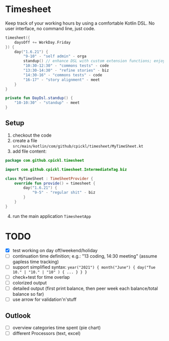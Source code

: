 # Timesheet

Keep track of your working hours by using a comfortable Kotlin DSL. No user interface, no command line, just code.

```kotlin
timesheet({
    daysOff += WorkDay.Friday
}) {
    day("1.6.21") {
        "9-10" - "self admin" - orga
        standup() // enhance DSL with custom extension functions; enjoy the full power of code!
        "10:30-12:30" - "commons tests" - code
        "13:30-14:30" - "refine stories" - biz
        "14:30-16" - "commons tests" - code
        "16-17" - "story alignment" - meet
    }
}

private fun DayDsl.standup() {
    "10-10:30" - "standup" - meet
}
```

## Setup

1. checkout the code
1. create a file `src/main/kotlin/com/github/cpickl/timesheet/MyTimeSheet.kt`
1. add file content:

```kotlin
package com.github.cpickl.timesheet

import com.github.cpickl.timesheet.IntermediateTag.biz

class MyTimeSheet : TimeSheetProvider {
    override fun provide() = timesheet {
        day("1.6.21") {
            "9-5" - "regular shit" - biz
        }
    }
}
```

4. run the main application `TimesheetApp`

# TODO

* [x] test working on day off/weekend/holiday
* [ ] continuation time definition; e.g.: "13 coding, 14:30 meeting" (assume gapless time tracking)
* [ ] support simplified syntax: `year("2021") { month("June") { day("Tue 10." | "10." | "10" ) { ... } } }`
* [ ] check+test for time overlap
* [ ] colorized output
* [ ] detailed output (first print balance, then peer week each balance/total balance so far)
* [ ] use arrow for validation'n'stuff

## Outlook

* [ ] overview categories time spent (pie chart)
* [ ] different Processors (text, excel)
